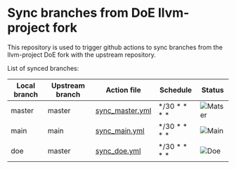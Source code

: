 # Sync branches from DoE llvm-project fork

This repository is used to trigger github actions to sync branches 
from the llvm-project DoE fork with the upstream repository. 

List of synced branches: 


| Local branch | Upstream branch | Action file                                          | Schedule     | Status |
| ------------ | --------------- | ---------------------------------------------------- | ------------ | ------ |
| master       | master          | [sync_master.yml](.github/workflows/sync_master.yml) | */30 * * * * | ![Matser](https://github.com/llvm-doe-org/sync/workflows/Sync%20master%20branch%20with%20llvm/llvm-project/badge.svg) |
| main         | main            | [sync_main.yml](.github/workflows/sync_main.yml)     | */30 * * * * | ![Main](https://github.com/llvm-doe-org/sync/workflows/Sync%20main%20branch%20with%20llvm/llvm-project/badge.svg) |
| doe          | master          | [sync_doe.yml](.github/workflows/sync_doe.yml)       | */30 * * * * | ![Doe](https://github.com/llvm-doe-org/sync/workflows/Sync%20doe%20branch%20with%20llvm/llvm-project/badge.svg) |
